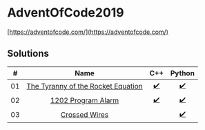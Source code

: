 # AdventOfCode2019

[https://adventofcode.com/](https://adventofcode.com/)

## Solutions

| #  | Name                                                          | C++                               | Python                               |
|:--:|:-------------------------------------------------------------:|:---------------------------------:|:------------------------------------:|
| 01 | [The Tyranny of the Rocket Equation](./day01)                 | [:heavy_check_mark:](./day01/cpp) | [:heavy_check_mark:](./day01/python) |
| 02 | [1202 Program Alarm](./day02)                                 | [:heavy_check_mark:](./day02/cpp) | [:heavy_check_mark:](./day02/python) |
| 03 | [Crossed Wires](./day03)                                      |  | [:heavy_check_mark:](./day03/python) |
